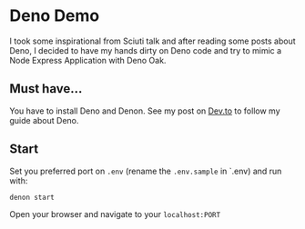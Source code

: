 # Deno Demo

I took some inspirational from Sciuti talk and after reading some posts about Deno, I decided to have my hands dirty on Deno code and try to mimic a Node Express Application with Deno Oak.

## Must have...

You have to install Deno and Denon. See my post on [Dev.to]() to follow my guide about Deno.

## Start

Set you preferred port on `.env` (rename the `.env.sample` in `.env) and run with:

```
denon start
```

Open your browser and navigate to your `localhost:PORT`